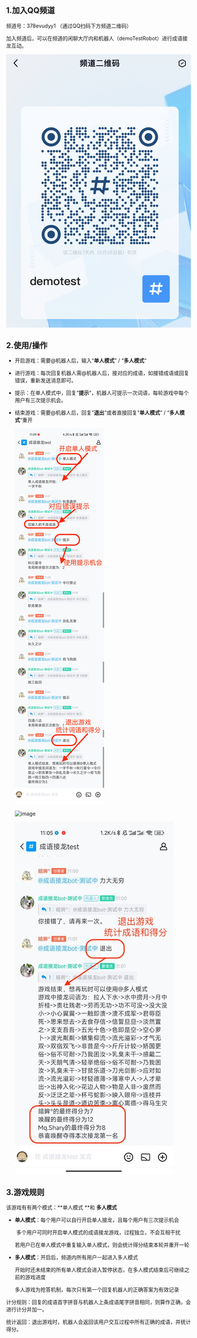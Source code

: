 ## 1.加入QQ频道

频道号：378evudyy1 （通过QQ扫码下方频道二维码）

加入频道后，可以在频道的闲聊大厅内和机器人（demoTestRobot）进行成语接龙互动。

![image](https://github.com/WEY-Y/idiomBot/blob/main/idiomBot/pic/QRcode.jpeg)

## 2.使用/操作

- 开启游戏：需要@机器人后，输入“**单人模式**” / “**多人模式**“

- 进行游戏：每次回复机器人需@机器人后，接对应的成语，如接错成语或回复错误，重新发送消息即可。

- 提示：在单人模式中，回复“**提示**“，机器人可提示一次词语，每轮游戏中每个用户有三次提示机会。

- 结束游戏：需要@机器人后，回复”**退出**“或者直接回复“**单人模式**” / “**多人模式**“重开

  ![image](https://github.com/WEY-Y/idiomBot/blob/main/idiomBot/pic/dan.jpg)
  
  ![image](hhttps://github.com/WEY-Y/idiomBot/blob/main/idiomBot/pic/duo1.jpg)
  
  ![image](https://github.com/WEY-Y/idiomBot/blob/main/idiomBot/pic/duo2.jpg)
  

## 3.游戏规则

该游戏有有两个模式：**单人模式 **和 **多人模式**

- **单人模式**：每个用户可以自行开启单人接龙，且每个用户有三次提示机会

  ​                   多个用户可同时开启单人模式的成语接龙游戏，过程独立，不会互相干扰

  ​                   若用户已在单人模式中重复输入单人模式，则会统计得分结束本轮并重开一轮

- **多人模式**：开启后，频道内所有用户一起进入多人模式

  ​                   开始时还未结束的所有单人模式会进入暂停状态，在多人模式结束后可继续之前的游戏进度

  ​                   多人游戏为抢答机制，每次只有第一个回复机器人的正确答案为有效记录
  
  

计分规则：回复的成语首字拼音与机器人上条成语尾字拼音相同，则算作正确，会进行计分并加一。

统计返回：退出游戏时，机器人会返回该用户交互过程中所有正确的成语，并统计得分。



